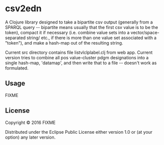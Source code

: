 # csv2edn

A Clojure library designed to take a bipartite csv output (generally from a SPARQL query -- bipartite means usually that the first csv value is to be the token), compact it if necessary (i.e. combine value sets into a vector/space-separated string/ etc., if there is more than one value set associated with a "token"), and make a hash-map out of the resulting string.

Current src directory contains file listvlclplabel.clj from web app. Current version tries to combine all pos value-cluster pdgm designations into a single hash-map, 'datamap', and then write that to a file  -- doesn't work as formulated.

## Usage

FIXME

## License

Copyright © 2016 FIXME

Distributed under the Eclipse Public License either version 1.0 or (at
your option) any later version.
